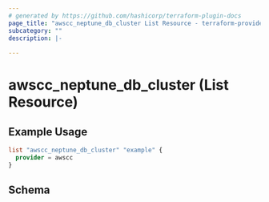 ```yaml
---
# generated by https://github.com/hashicorp/terraform-plugin-docs
page_title: "awscc_neptune_db_cluster List Resource - terraform-provider-awscc"
subcategory: ""
description: |-
  
---
```


# awscc_neptune_db_cluster (List Resource)



## Example Usage

```terraform
list "awscc_neptune_db_cluster" "example" {
  provider = awscc
}
```

<!-- schema generated by tfplugindocs -->
## Schema

